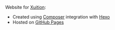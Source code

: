 Website for [Xuition](http://www.xuition.net):
  * Created using [Composer](https://github.com/garybgenett/composer) integration with [Hexo](https://hexo.io)
  * Hosted on [GitHub Pages](https://pages.github.com)
